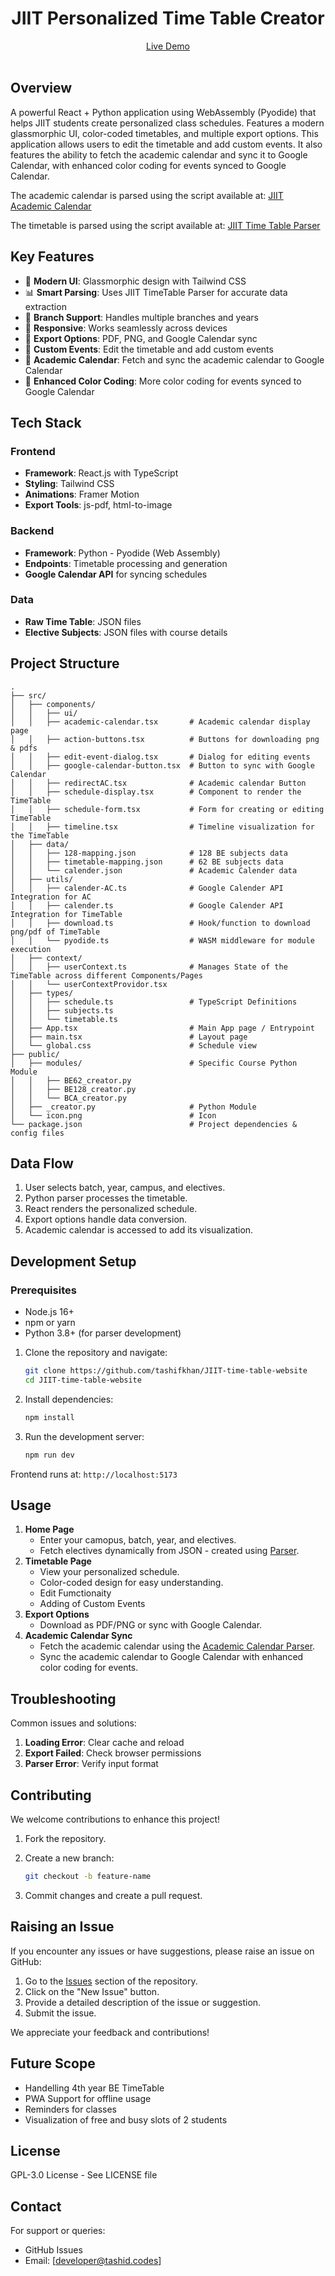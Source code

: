 <h1 align="center"> JIIT Personalized Time Table Creator </h1>

<div align="center">
    <a href="https://simple-timetable.tashif.codes/">Live Demo</a>
</div>
</br>

## Overview

A powerful React + Python application using WebAssembly (Pyodide) that helps JIIT students create personalized class schedules. Features a modern glassmorphic UI, color-coded timetables, and multiple export options. This application allows users to edit the timetable and add custom events. It also features the ability to fetch the academic calendar and sync it to Google Calendar, with enhanced color coding for events synced to Google Calendar.

The academic calendar is parsed using the script available at:
[JIIT Academic Calendar](https://github.com/tashifkhan/JIIT-Academic-Calender)

The timetable is parsed using the script available at:
[JIIT Time Table Parser](https://github.com/tashifkhan/JIIT-time-table-parser)

## Key Features

- 🎨 **Modern UI**: Glassmorphic design with Tailwind CSS
- 📊 **Smart Parsing**: Uses JIIT TimeTable Parser for accurate data extraction
- 🎯 **Branch Support**: Handles multiple branches and years
- 📱 **Responsive**: Works seamlessly across devices
- 🔄 **Export Options**: PDF, PNG, and Google Calendar sync
- 📝 **Custom Events**: Edit the timetable and add custom events
- 📅 **Academic Calendar**: Fetch and sync the academic calendar to Google Calendar
- 🌈 **Enhanced Color Coding**: More color coding for events synced to Google Calendar

## Tech Stack

### Frontend

- **Framework**: React.js with TypeScript
- **Styling**: Tailwind CSS
- **Animations**: Framer Motion
- **Export Tools**: js-pdf, html-to-image

### Backend

- **Framework**: Python - Pyodide (Web Assembly)
- **Endpoints**: Timetable processing and generation
- **Google Calendar API** for syncing schedules

### Data

- **Raw Time Table**: JSON files
- **Elective Subjects**: JSON files with course details

## Project Structure

```
.
├── src/
│   ├── components/
│   │   ├── ui/
│   │   ├── academic-calendar.tsx       # Academic calendar display page
│   │   ├── action-buttons.tsx          # Buttons for downloading png & pdfs
│   │   ├── edit-event-dialog.tsx       # Dialog for editing events
│   │   ├── google-calendar-button.tsx  # Button to sync with Google Calendar
│   │   ├── redirectAC.tsx              # Academic calendar Button
│   │   ├── schedule-display.tsx        # Component to render the TimeTable
│   │   ├── schedule-form.tsx           # Form for creating or editing TimeTable
│   │   ├── timeline.tsx                # Timeline visualization for the TimeTable
│   ├── data/
│   │   ├── 128-mapping.json            # 128 BE subjects data
│   │   ├── timetable-mapping.json      # 62 BE subjects data
│   │   └── calender.json               # Academic Calender data
│   ├── utils/
│   │   ├── calender-AC.ts              # Google Calender API Integration for AC
│   │   ├── calender.ts                 # Google Calender API Integration for TimeTable
│   │   ├── download.ts                 # Hook/function to download png/pdf of TimeTable
│   │   └── pyodide.ts                  # WASM middleware for module execution
│   ├── context/
│   │   ├── userContext.ts              # Manages State of the TimeTable across different Components/Pages
│   │   └── userContextProvidor.tsx
│   ├── types/
│   │   ├── schedule.ts                 # TypeScript Definitions
│   │   ├── subjects.ts
│   │   └── timetable.ts
│   ├── App.tsx                         # Main App page / Entrypoint
│   ├── main.tsx                        # Layout page
│   └── global.css                      # Schedule view
├── public/
│   ├── modules/                        # Specific Course Python Module
│   │   ├── BE62_creator.py
│   │   ├── BE128_creator.py
│   │   └── BCA_creator.py
│   ├── _creator.py                     # Python Module
│   └── icon.png                        # Icon
└── package.json                        # Project dependencies & config files
```

## Data Flow

1. User selects batch, year, campus, and electives.
2. Python parser processes the timetable.
3. React renders the personalized schedule.
4. Export options handle data conversion.
5. Academic calendar is accessed to add its visualization.

## Development Setup

### Prerequisites

- Node.js 16+
- npm or yarn
- Python 3.8+ (for parser development)

1.  Clone the repository and navigate:

    ```bash
    git clone https://github.com/tashifkhan/JIIT-time-table-website
    cd JIIT-time-table-website
    ```

2.  Install dependencies:

    ```bash
    npm install
    ```

3.  Run the development server:

    ```bash
    npm run dev
    ```

Frontend runs at: `http://localhost:5173`

## Usage

1. **Home Page**
   - Enter your camopus, batch, year, and electives.
   - Fetch electives dynamically from JSON - created using [Parser](https://github.com/tashifkhan/JIIT-time-table-parser).
2. **Timetable Page**
   - View your personalized schedule.
   - Color-coded design for easy understanding.
   - Edit Fumctionaity
   - Adding of Custom Events
3. **Export Options**
   - Download as PDF/PNG or sync with Google Calendar.
4. **Academic Calendar Sync**
   - Fetch the academic calendar using the [Academic Calendar Parser](https://github.com/tashifkhan/JIIT-Academic-Calender).
   - Sync the academic calendar to Google Calendar with enhanced color coding for events.

## Troubleshooting

Common issues and solutions:

1. **Loading Error**: Clear cache and reload
2. **Export Failed**: Check browser permissions
3. **Parser Error**: Verify input format

## Contributing

We welcome contributions to enhance this project!

1.  Fork the repository.
2.  Create a new branch:

    ```bash
    git checkout -b feature-name
    ```

3.  Commit changes and create a pull request.

## Raising an Issue

If you encounter any issues or have suggestions, please raise an issue on GitHub:

1. Go to the [Issues](https://github.com/tashifkhan/JIIT-time-table-website/issues) section of the repository.
2. Click on the "New Issue" button.
3. Provide a detailed description of the issue or suggestion.
4. Submit the issue.

We appreciate your feedback and contributions!

## Future Scope

- Handelling 4th year BE TimeTable
- PWA Support for offline usage
- Reminders for classes
- Visualization of free and busy slots of 2 students

## License

GPL-3.0 License - See LICENSE file

## Contact

For support or queries:

- GitHub Issues
- Email: [developer@tashid.codes]
